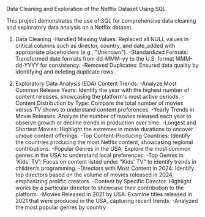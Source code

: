 Data Cleaning and Exploration of the Netflix Dataset Using SQL

This project demonstrates the use of SQL for comprehensive data cleaning and exploratory data analysis on a Netflix dataset.

1. Data Cleaning
-Handled Missing Values: Replaced all NULL values in critical columns such as director, country, and date_added with appropriate placeholders (e.g., "Unknown").
-Standardized Formats: Transformed date formats from dd-MMM-yy to the U.S. format MMM-dd-YYYY for consistency.
-Removed Duplicates: Ensured data quality by identifying and deleting duplicate rows.

2. Exploratory Data Analysis (EDA)
Content Trends:
-Analyze Most Common Release Years: Identify the year with the highest number of content releases, showcasing the platform's most active periods.
-Content Distribution by Type: Compare the total number of movies versus TV shows to understand content preferences.
-Yearly Trends in Movie Releases: Analyze the number of movies released each year to observe growth or decline trends in production over time.
-Longest and Shortest Movies: Highlight the extremes in movie durations to uncover unique content offerings.
-Top Content-Producing Countries: Identify the countries producing the most Netflix content, showcasing regional contributions.
-Popular Genres in the USA: Explore the most common genres in the USA to understand local preferences.
-Top Genres in 'Kids' TV': Focus on content listed under "Kids' TV" to identify trends in children’s programming.
-Directors with Most Content in 2024: Identify top directors based on the volume of movies released in 2024, emphasizing prolific creators.
-Content by Specific Director: Highlight works by a particular director to showcase their contribution to the platform.
-Movies Released in 2021 by USA: Examine titles released in 2021 that were produced in the USA, capturing recent trends.
-Analyzed the most popular genres by country
